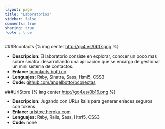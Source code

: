 ```yaml
---
layout: page
title: "Laboratorios"
sidebar: false
comments: true
sharing: true
footer: true
---
```


###Bcontacts
{% img center http://go4.es/0b17.png %}

+ **Descripcion:** El laboratorio consiste en explorar, conocer un poco mas sobre sinatra. desarrollando una aplicacion que se encarga de gestionar un mini sistema de contactos.
+ **Enlace:** [bcontacts.botti.co](http://bcontacts.botti.co/)
+ **Lenguajes:** Ruby, Sinatra, Sass, Html5, CSS3
+ **Code:** [github.com/angelbotto/bconectas](https://github.com/angelbotto/bcontacts)

###UrlStore
{% img center http://go4.es/0b16.png %}

+ **Descripcion:** Jugando con URLs Rails para generar enlaces seguros con tokens
+ **Enlace:** [urlstore.heroku.com](http://urlstore.heroku.com)
+ **Lenguajes:** Ruby, Rails, Sass, Html5, CSS3
+ **Code:** none